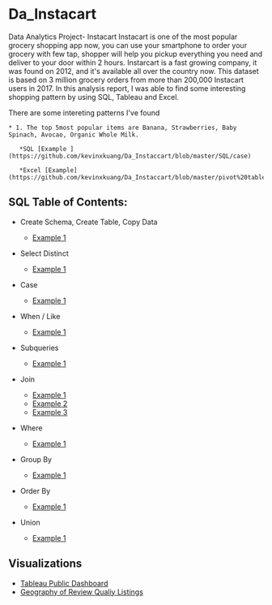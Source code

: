 # Da_Instacart
Data Analytics Project- Instacart
Instacart is one of the most popular grocery shopping app now, you can use your smartphone to order your grocery with few tap, shopper will help you pickup everything you need and deliver to your door within 2 hours. Instarcart is a fast growing company, it was found on 2012, and it's available all over the country now.  This dataset is based on 3 million grocery orders from more than 200,000 Instacart users in 2017. In this analysis report, I was able to find some interesting shopping pattern by using SQL, Tableau and Excel. 

There are some intereting patterns I've found

    * 1. The top 5most popular items are Banana, Strawberries, Baby Spinach, Avocao, Organic Whole Milk.
    
       *SQL [Example ](https://github.com/kevinxkuang/Da_Instaccart/blob/master/SQL/case)
       
       *Excel [Example] (https://github.com/kevinxkuang/Da_Instaccart/blob/master/pivot%20table1.xlsb)

## SQL Table of Contents:
* Create Schema, Create Table, Copy Data
  * [Example 1](https://github.com/kevinxkuang/Da_Instaccart/blob/master/load_data.txt)
* Select Distinct
  * [Example 1](https://github.com/kevinxkuang/Da_Instaccart/blob/master/SQL/Select)
* Case
  * [Example 1](https://github.com/kevinxkuang/Da_Instaccart/blob/master/SQL/case)
 
* When / Like
  * [Example 1](https://github.com/kevinxkuang/Da_Instaccart/blob/master/SQL/Select)

* Subqueries
  * [Example 1](https://github.com/kevinxkuang/Da_Instaccart/blob/master/SQL/subqueries)
* Join
  * [Example 1](https://github.com/kevinxkuang/Da_Instaccart/blob/master/SQL/leftjoin)
  * [Example 2](https://github.com/kevinxkuang/Da_Instaccart/blob/master/SQL/rightjoin)
  * [Example 3](https://github.com/kevinxkuang/Da_Instaccart/blob/master/SQL/Full%20Join)
 
* Where
  * [Example 1](https://github.com/kevinxkuang/Da_Instaccart/blob/master/SQL/Where)

* Group By
  * [Example 1](https://github.com/kevinxkuang/Da_Instaccart/blob/master/SQL/groupby)

* Order By
  * [Example 1](https://github.com/kevinxkuang/Da_Instaccart/blob/master/SQL/Where)
* Union
  * [Example 1](https://github.com/kevinxkuang/Da_Instaccart/blob/master/SQL/union)
  
## Visualizations
* [Tableau Public Dashboard](https://public.tableau.com/profile/lauren6174#!/vizhome/SeattleAirBnBReviewQualityViz/Dashboard1)
* [Geography of Review Qualiy Listings](https://public.tableau.com/profile/lauren6174#!/vizhome/SeattleAirBnBReviewQualityVizMap/GeographicDistributionofReviewQuality?publish=yes)

